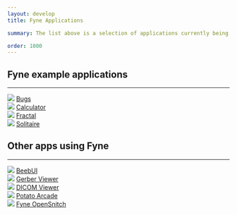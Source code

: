 ```yaml
---
layout: develop
title: Fyne Applications

summary: The list above is a selection of applications currently being built using the Fyne toolkit. If you know of another appliation that should be added please get in touch so we can include it on this list.

order: 1000
---
```


## Fyne example applications

---

<div class="app_thumbnails">
  <div class="app_thumbnail">
    <img src="https://github.com/fyne-io/examples/blob/develop/img/bugs.png?raw=true" />
    <a href="https://github.com/fyne-io/examples/">Bugs</a>
  </div>

  <div class="app_thumbnail">
    <img src="https://github.com/fyne-io/examples/blob/develop/img/calc-dark.png?raw=true" />
    <a href="https://github.com/fyne-io/examples/">Calculator</a>
  </div>

  <div class="app_thumbnail">
    <img src="https://github.com/fyne-io/examples/blob/develop/img/fractal.png?raw=true" />
    <a href="https://github.com/fyne-io/examples/">Fractal</a>
  </div>

  <div class="app_thumbnail">
    <img src="https://github.com/fyne-io/examples/blob/develop/img/solitaire.png?raw=true" />
    <a href="https://github.com/fyne-io/examples/">Solitaire</a>
  </div>
</div>
<div style="clear: both"></div>


## Other apps using Fyne

---

<div class="app_thumbnails">
  <div class="app_thumbnail">
    <img src="https://github.com/andydotxyz/beebui/blob/master/beebui.png?raw=true" />
    <a href="https://github.com/andydotxyz/beebui">BeebUI</a>
  </div>

  <div class="app_thumbnail">
    <img src="https://github.com/gmlewis/go-gerber/blob/master/examples/hex-bifilar-coil/hex-bifilar-coil-layers.gif?raw=true" />
    <a href="https://github.com/gmlewis/go-gerber/">Gerber Viewer</a>
  </div>

  <div class="app_thumbnail">
    <img src="https://github.com/andydotxyz/dicomgraphics/blob/master/screenshot.png?raw=true" />
    <a href="https://github.com/andydotxyz/dicomgraphics/">DICOM Viewer</a>
  </div>

  <div class="app_thumbnail">
    <img src="https://github.com/potato-arcade/p64/blob/master/pong.gif?raw=true" />
    <a href="https://github.com/potato-arcade/p64">Potato Arcade</a>
  </div>
  
  <div class="app_thumbnail">
    <img src="https://raw.githubusercontent.com/lucor/fyne-opensnitch/master/screenshot/ask_rule.png?raw=true" />
    <a href="https://github.com/lucor/fyne-opensnitch">Fyne OpenSnitch</a>
  </div>
</div>
<div style="clear: both"></div>


